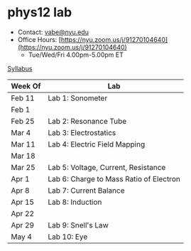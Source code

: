 # phys12 lab

- Contact: [vabe@nyu.edu](vabe@nyu.edu)
- Office Hours: [https://nyu.zoom.us/j/91270104640](https://nyu.zoom.us/j/91270104640)
	+ Tue/Wed/Fri 4.00pm-5.00pm ET

[Syllabus](https://github.com/vaabe/phys12)

| Week Of | Lab |
|---	  |---  |
| Feb 11 | Lab 1: Sonometer |
| Feb 1 |		|	
| Feb 25 | Lab 2: Resonance Tube |
| Mar 4	| Lab 3: Electrostatics |
| Mar 11 | Lab 4: Electric Field Mapping |
| Mar 18 |		|	
| Mar 25 | Lab 5: Voltage, Current, Resistance |
| Apr 1 | Lab 6: Charge to Mass Ratio of Electron |
| Apr 8	| Lab 7: Current Balance |
| Apr 15 | Lab 8: Induction | 
| Apr 22 |		|	
| Apr 29 | Lab 9: Snell's Law |
| May 4	| Lab 10: Eye |

